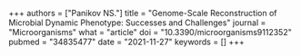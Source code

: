 +++
authors = ["Panikov NS."]
title = "Genome-Scale Reconstruction of Microbial Dynamic Phenotype: Successes and Challenges"
journal = "Microorganisms"
what = "article"
doi = "10.3390/microorganisms9112352"
pubmed = "34835477"
date = "2021-11-27"
keywords = []
+++


